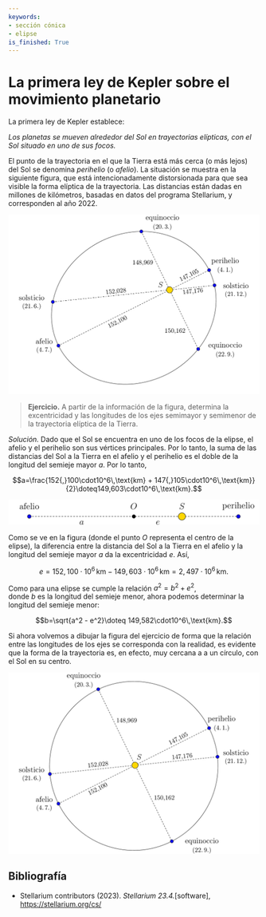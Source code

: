 ```yaml
---
keywords:
- sección cónica
- elipse
is_finished: True
---
```


# La primera ley de Kepler sobre el movimiento planetario

La primera ley de Kepler establece:

*Los planetas se mueven alrededor del Sol en trayectorias elípticas, con el Sol situado en uno de sus focos.*

El punto de la trayectoria en el que la Tierra está más cerca (o más lejos) del Sol se denomina *perihelio* (o *afelio*).
La situación se muestra en la siguiente figura, que está intencionadamente distorsionada para que sea visible la forma elíptica de la trayectoria.  Las distancias están dadas en millones de kilómetros, basadas en datos del programa Stellarium, y corresponden al año 2022.

![Trayectoria elíptica de la Tierra alrededor del Sol](images_es-figure0.png)

> **Ejercicio.** A partir de la información de la figura, determina la excentricidad y las longitudes de los ejes semimayor y semimenor de la trayectoria elíptica de la Tierra.

*Solución.* Dado que el Sol se encuentra en uno de los focos de la elipse, el afelio y el perihelio son sus vértices principales.
Por lo tanto, la suma de las distancias del Sol a la Tierra en el afelio y el perihelio es el doble de la longitud del semieje mayor $a$. Por lo tanto,

$$a=\frac{152{,}100\cdot10^6\,\text{km} + 147{,}105\cdot10^6\,\text{km}}{2}\doteq149,603\cdot10^6\,\text{km}.$$

![Relación de los parámetros con la distancia Sol-Tierra en el afelio](images_es-figure1.png)

Como se ve en la figura (donde el punto $O$ representa el centro de la elipse), la diferencia entre la distancia del Sol a la Tierra en el afelio y la longitud del semieje mayor $a$ da la excentricidad $e$. Así,

$$e=152,100\cdot10^6\,\text{km} - 149,603\cdot10^6\,\text{km} =2,497\cdot10^6\,\text{km}.$$

Como para una elipse se cumple la relación $a^2 = b^2 + e^2$,  
donde $b$ es la longitud del semieje menor, ahora podemos determinar la longitud del semieje menor:

$$b=\sqrt{a^2 - e^2}\doteq 149,582\cdot10^6\,\text{km}.$$

Si ahora volvemos a dibujar la figura del ejercicio de forma que la relación entre las longitudes de los ejes se corresponda con la realidad, es evidente que la forma de la trayectoria es, en efecto, muy cercana a a un círculo, con el Sol en su centro.

![Trayectoria de la Tierra alrededor del Sol a escala](images_es-figure2.png)

## Bibliografía

* Stellarium contributors (2023). *Stellarium 23.4.*[software], <https://stellarium.org/cs/>


